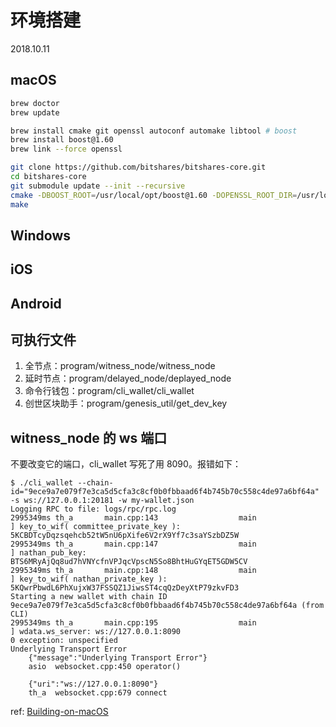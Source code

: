 # 环境搭建

2018.10.11

## macOS

```bash
brew doctor
brew update

brew install cmake git openssl autoconf automake libtool # boost
brew install boost@1.60
brew link --force openssl

git clone https://github.com/bitshares/bitshares-core.git
cd bitshares-core
git submodule update --init --recursive
cmake -DBOOST_ROOT=/usr/local/opt/boost@1.60 -DOPENSSL_ROOT_DIR=/usr/local/opt/openssl -DCMAKE_BUILD_TYPE=Release .
make
```

## Windows

## iOS

## Android

## 可执行文件

1. 全节点：program/witness_node/witness_node
2. 延时节点：program/delayed_node/deplayed_node
3. 命令行钱包：program/cli_wallet/cli_wallet
4. 创世区块助手：program/genesis_util/get_dev_key

## witness_node 的 ws 端口
不要改变它的端口，cli_wallet 写死了用 8090。报错如下：

```
$ ./cli_wallet --chain-id="9ece9a7e079f7e3ca5d5cfa3c8cf0b0fbbaad6f4b745b70c558c4de97a6bf64a" -s ws://127.0.0.1:20181 -w my-wallet.json
Logging RPC to file: logs/rpc/rpc.log
2995349ms th_a       main.cpp:143                  main                 ] key_to_wif( committee_private_key ): 5KCBDTcyDqzsqehcb52tW5nU6pXife6V2rX9Yf7c3saYSzbDZ5W
2995349ms th_a       main.cpp:147                  main                 ] nathan_pub_key: BTS6MRyAjQq8ud7hVNYcfnVPJqcVpscN5So8BhtHuGYqET5GDW5CV
2995349ms th_a       main.cpp:148                  main                 ] key_to_wif( nathan_private_key ): 5KQwrPbwdL6PhXujxW37FSSQZ1JiwsST4cqQzDeyXtP79zkvFD3
Starting a new wallet with chain ID 9ece9a7e079f7e3ca5d5cfa3c8cf0b0fbbaad6f4b745b70c558c4de97a6bf64a (from CLI)
2995349ms th_a       main.cpp:195                  main                 ] wdata.ws_server: ws://127.0.0.1:8090
0 exception: unspecified
Underlying Transport Error
    {"message":"Underlying Transport Error"}
    asio  websocket.cpp:450 operator()

    {"uri":"ws://127.0.0.1:8090"}
    th_a  websocket.cpp:679 connect
```

ref: [Building-on-macOS](https://github.com/bitshares/bitshares-core/wiki/Building-on-OS-X)
